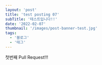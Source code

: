```yaml
---
layout: 'post'
title: 'test posting 07'
subTitle: '테스트입니다!!'
date: '2022-02-07'
thumbnail: '/images/post-banner-test.jpg'
tags:
  - '블로그'
  - '태그'
---
```


첫번째 Pull Request!!!

